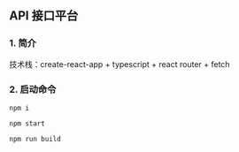 ## API 接口平台

### 1. 简介

技术栈：create-react-app + typescript + react router + fetch

### 2. 启动命令

```
npm i

npm start

npm run build
```
